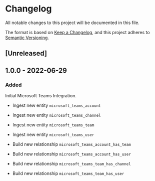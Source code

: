 # Changelog

All notable changes to this project will be documented in this file.

The format is based on [Keep a Changelog](https://keepachangelog.com/en/1.0.0/),
and this project adheres to
[Semantic Versioning](https://semver.org/spec/v2.0.0.html).

## [Unreleased]

## 1.0.0 - 2022-06-29

### Added

Initial Microsoft Teams Integration.

- Ingest new entity `microsoft_teams_account`
- Ingest new entity `microsoft_teams_channel`
- Ingest new entity `microsoft_teams_team`
- Ingest new entity `microsoft_teams_user`

- Build new relationship `microsoft_teams_account_has_team`
- Build new relationship `microsoft_teams_account_has_user`
- Build new relationship `microsoft_teams_team_has_channel`
- Build new relationship `microsoft_teams_team_has_user`
